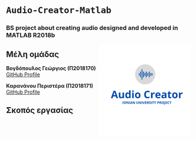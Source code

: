 # `Audio-Creator-Matlab`
### BS project about creating audio designed and developed in MATLAB R2018b
<img align="right" width="250" height="250" src="https://github.com/p18vogd/Audio-Creator-Matlab/blob/main/image.png">

## Μέλη ομάδας

**Βογδόπουλος Γεώργιος (Π2018170)**  [GitHub Profile](https://github.com/p18vogd)

**Καρανάνου Περιστέρα (Π2018171)**   [GitHub Profile](https://github.com/perikarananou)

## Σκοπός εργασίας

